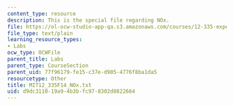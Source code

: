 ```yaml
---
content_type: resource
description: This is the special file regarding NOx.
file: https://ol-ocw-studio-app-qa.s3.amazonaws.com/courses/12-335-experimental-atmospheric-chemistry-fall-2014/d9dc311019a94b3bfc978302d0822664_MIT12_335F14_NOx.txt
file_type: text/plain
learning_resource_types:
- Labs
ocw_type: OCWFile
parent_title: Labs
parent_type: CourseSection
parent_uid: 77f96179-fe15-c37e-d905-4776f8ba1da5
resourcetype: Other
title: MIT12_335F14_NOx.txt
uid: d9dc3110-19a9-4b3b-fc97-8302d0822664
---
```

